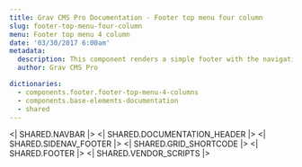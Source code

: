 ```yaml
---
title: Grav CMS Pro Documentation - Footer top menu four column
slug: footer-top-menu-four-column
menu: Footer top menu 4 column
date: '03/30/2017 6:00am'
metadata:
  description: This component renders a simple footer with the navigation menu rendered on its top and followed by a four columns for your contents
  author: Grav CMS Pro

dictionaries:
  - components.footer.footer-top-menu-4-columns
  - components.base-elements-documentation
  - shared
---
```


<| SHARED.NAVBAR |>
<| SHARED.DOCUMENTATION_HEADER |>
<| SHARED.SIDENAV_FOOTER |>
<| SHARED.GRID_SHORTCODE |>
<| SHARED.FOOTER |>
<| SHARED.VENDOR_SCRIPTS |>
